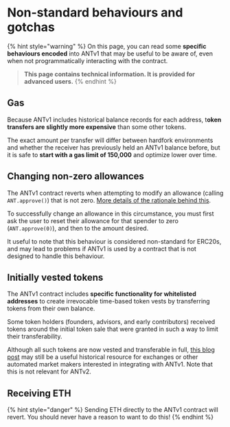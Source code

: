 # Non-standard behaviours and gotchas

{% hint style="warning" %}
On this page, you can read some **specific behaviours encoded** into ANTv1 that may be useful to be aware of, even when not programmatically interacting with the contract.

> **This page contains technical information. It is provided for advanced users.**&#x20;
{% endhint %}

## Gas

Because ANTv1 includes historical balance records for each address, t**oken transfers are slightly more expensive** than some other tokens.

The exact amount per transfer will differ between hardfork environments and whether the receiver has previously held an ANTv1 balance before, but it is safe to **start with a gas limit of 150,000** and optimize lower over time.

## Changing non-zero allowances

The ANTv1 contract reverts when attempting to modify an allowance (calling `ANT.approve()`) that is not zero. [More details of the rationale behind this](https://github.com/ethereum/EIPs/issues/20#issuecomment-263524729).

To successfully change an allowance in this circumstance, you must first ask the user to reset their allowance for that spender to zero (`ANT.approve(0)`), and then to the amount desired.

It useful to note that this behaviour is considered non-standard for ERC20s, and may lead to problems if ANTv1 is used by a contract that is not designed to handle this behaviour.

## Initially vested tokens

The ANTv1 contract includes **specific functionality for whitelisted addresses** to create irrevocable time-based token vests by transferring tokens from their own balance.

Some token holders (founders, advisors, and early contributors) received tokens around the initial token sale that were granted in such a way to limit their transferability.

Although all such tokens are now vested and transferable in full, [this blog post](https://blog.aragon.org/a-note-for-exchanges-or-holders-interacting-with-ant-in-an-automated-manner-fe13152c1b36) may still be a useful historical resource for exchanges or other automated market makers interested in integrating with ANTv1. Note that this is not relevant for ANTv2.

## Receiving ETH

{% hint style="danger" %}
Sending ETH directly to the ANTv1 contract will revert. You should never have a reason to want to do this!
{% endhint %}

